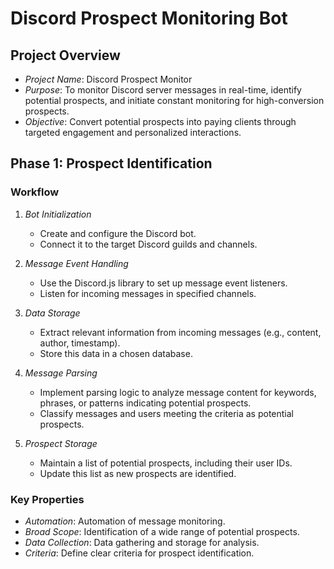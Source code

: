 # Discord Prospect Monitoring Bot

## Project Overview

- *Project Name*: Discord Prospect Monitor
- *Purpose*: To monitor Discord server messages in real-time, identify potential prospects, and initiate constant monitoring for high-conversion prospects.
- *Objective*: Convert potential prospects into paying clients through targeted engagement and personalized interactions.

## Phase 1: Prospect Identification

### Workflow

1. *Bot Initialization*
   - Create and configure the Discord bot.
   - Connect it to the target Discord guilds and channels.

2. *Message Event Handling*
   - Use the Discord.js library to set up message event listeners.
   - Listen for incoming messages in specified channels.

3. *Data Storage*
   - Extract relevant information from incoming messages (e.g., content, author, timestamp).
   - Store this data in a chosen database.

4. *Message Parsing*
   - Implement parsing logic to analyze message content for keywords, phrases, or patterns indicating potential prospects.
   - Classify messages and users meeting the criteria as potential prospects.

5. *Prospect Storage*
   - Maintain a list of potential prospects, including their user IDs.
   - Update this list as new prospects are identified.

### Key Properties

- *Automation*: Automation of message monitoring.
- *Broad Scope*: Identification of a wide range of potential prospects.
- *Data Collection*: Data gathering and storage for analysis.
- *Criteria*: Define clear criteria for prospect identification.